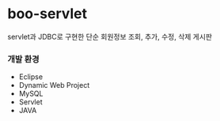 # boo-servlet

servlet과 JDBC로 구현한 단순 회원정보 조회, 추가, 수정, 삭제 게시판

### 개발 환경

- Eclipse
- Dynamic Web Project
- MySQL
- Servlet
- JAVA
